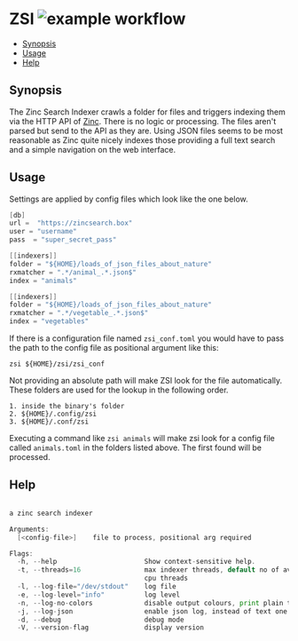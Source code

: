 # ZSI ![example workflow](https://github.com/triole/zsi/actions/workflows/build.yaml/badge.svg)

<!-- toc -->

- [Synopsis](#synopsis)
- [Usage](#usage)
- [Help](#help)

<!-- /toc -->

## Synopsis

The Zinc Search Indexer crawls a folder for files and triggers indexing them via the HTTP API of [Zinc](https://github.com/zinclabs/zinc). There is no logic or processing. The files aren't parsed but send to the API as they are. Using JSON files seems to be most reasonable as Zinc quite nicely indexes those providing a full text search and a simple navigation on the web interface.

## Usage

Settings are applied by config files which look like the one below.

```go mdox-exec="cat examples/conf.toml"
[db]
url =  "https://zincsearch.box"
user = "username"
pass  = "super_secret_pass"

[[indexers]]
folder = "${HOME}/loads_of_json_files_about_nature"
rxmatcher = ".*/animal_.*.json$"
index = "animals"

[[indexers]]
folder = "${HOME}/loads_of_json_files_about_nature"
rxmatcher = ".*/vegetable_.*.json$"
index = "vegetables"
```

If there is a configuration file named `zsi_conf.toml` you would have to pass the path to the config file as positional argument like this:

```shell
zsi ${HOME}/zsi/zsi_conf
```

Not providing an absolute path will make ZSI look for the file automatically. These folders are used for the lookup in the following order.

```
1. inside the binary's folder
2. ${HOME}/.config/zsi
3. ${HOME}/.conf/zsi
```

Executing a command like `zsi animals` will make zsi look for a config file called `animals.toml` in the folders listed above. The first found will be processed.

## Help

```go mdox-exec="r -h"

a zinc search indexer

Arguments:
  [<config-file>]    file to process, positional arg required

Flags:
  -h, --help                      Show context-sensitive help.
  -t, --threads=16                max indexer threads, default no of avail.
                                  cpu threads
  -l, --log-file="/dev/stdout"    log file
  -e, --log-level="info"          log level
  -n, --log-no-colors             disable output colours, print plain text
  -j, --log-json                  enable json log, instead of text one
  -d, --debug                     debug mode
  -V, --version-flag              display version
```
